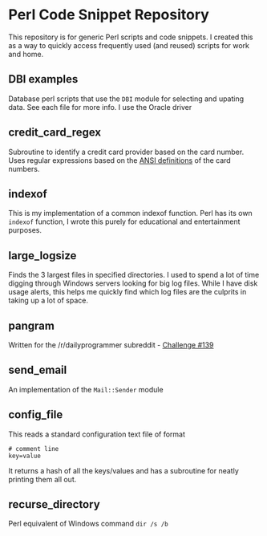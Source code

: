Perl Code Snippet Repository
============================
This repository is for generic Perl scripts and code snippets. I created this as a way to quickly access
frequently used (and reused) scripts for work and home.

DBI examples
------------
Database perl scripts that use the ```DBI``` module for selecting and upating data. See each file for more info. I use the Oracle driver

credit_card_regex
-----------------
Subroutine to identify a credit card provider based on the card number. Uses regular expressions based on the [ANSI definitions](http://en.wikipedia.org/wiki/Bank_card_number#Issuer_identification_number_.28IIN.29) of the card numbers.

indexof
-------
This is my implementation of a common indexof function. Perl has its own ```indexof``` function, I wrote this purely for educational and entertainment purposes.

large_logsize
-------------
Finds the 3 largest files in specified directories. I used to spend a lot of time digging through Windows servers looking for big log files. While I have disk usage alerts, this helps me quickly find which log files are the culprits in taking up a lot of space.

pangram
-------
Written for the /r/dailyprogrammer subreddit - [Challenge #139](http://www.reddit.com/r/dailyprogrammer/comments/1pwl73/11413_challenge_139_easy_pangrams/)

send_email
----------
An implementation of the ```Mail::Sender``` module

config_file
-----------
This reads a standard configuration text file of format
```
# comment line
key=value
```
It returns a hash of all the keys/values and has a subroutine for neatly printing them all out.

recurse_directory
-----------------
Perl equivalent of Windows command 
```dir /s /b```
